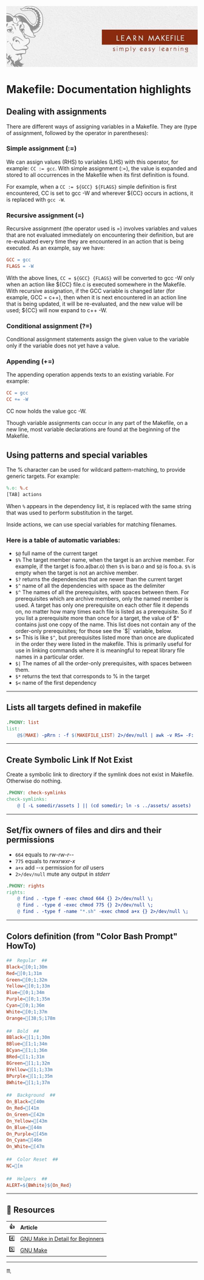 <p align="center">
  <img max-width="613px" max-height="194px" src="../assets/img/Makefile-logo-001.jpg" alt="GNU Makefile logo" />
</p>

<p align="center">
  <h1 class="text-center">Makefile: Documentation highlights</h1>
</p>

## Dealing with assignments ##
There are different ways of assigning variables in a Makefile. They are (type of assignment, followed by the operator in parentheses):

### Simple assignment (:=) ###
We can assign values (RHS) to variables (LHS) with this operator, for example: `CC := gcc`. With simple assignment (:=), the value is expanded and stored to all occurrences in the Makefile when its first definition is found.

For example, when a `CC := ${GCC} ${FLAGS}` simple definition is first encountered, CC is set to gcc -W and wherever ${CC} occurs in actions, it is replaced with `gcc -W`.

### Recursive assignment (=) ###

Recursive assignment (the operator used is =) involves variables and values that are not evaluated immediately on encountering their definition, but are re-evaluated every time they are encountered in an action that is being executed. As an example, say we have:

```Makefile
GCC = gcc
FLAGS = -W
```

With the above lines, `CC = ${GCC} {FLAGS}` will be converted to gcc -W only when an action like ${CC} file.c is executed somewhere in the Makefile. With recursive assignation, if the GCC variable is changed later (for example, GCC = c++), then when it is next encountered in an action line that is being updated, it will be re-evaluated, and the new value will be used; ${CC} will now expand to c++ -W.

### Conditional assignment (?=) ###

Conditional assignment statements assign the given value to the variable only if the variable does not yet have a value.

### Appending (+=) ###

The appending operation appends texts to an existing variable. For example:
```Makefile
CC = gcc
CC += -W
```
CC now holds the value gcc -W.

Though variable assignments can occur in any part of the Makefile, on a new line, most variable declarations are found at the beginning of the Makefile.

## Using patterns and special variables ##

The % character can be used for wildcard pattern-matching, to provide generic targets. For example:
```Makefile
%.o: %.c
[TAB] actions
```
When `%` appears in the dependency list, it is replaced with the same string that was used to perform substitution in the target.

Inside actions, we can use special variables for matching filenames.

### Here is a table of automatic variables: ###

- `$@` full name of the current target
- `$%` The target member name, when the target is an archive member. For example, if the target is foo.a(bar.o) then `$%` is bar.o and `$@` is foo.a. `$%` is empty when the target is not an archive member.
- `$?` returns the dependencies that are newer than the current target
- `$^` name of all the dependencies with space as the delimiter
- `$^` The names of all the prerequisites, with spaces between them. For prerequisites which are archive members, only the named member is used. A target has only one prerequisite on each other file it depends on, no matter how many times each file is listed as a prerequisite. So if you list a prerequisite more than once for a target, the value of $^ contains just one copy of the name. This list does not contain any of the order-only prerequisites; for those see the `$|` variable, below.
- `$+` This is like `$^`, but prerequisites listed more than once are duplicated in the order they were listed in the makefile. This is primarily useful for use in linking commands where it is meaningful to repeat library file names in a particular order.
- `$|` The names of all the order-only prerequisites, with spaces between them.
- `$*` returns the text that corresponds to % in the target
- `$<` name of the first dependency

---

## Lists all targets defined in makefile ##

```Makefile
.PHONY: list
list:
	@$(MAKE) -pRrn : -f $(MAKEFILE_LIST) 2>/dev/null | awk -v RS= -F: '/^# File/,/^# Finished Make data base/ {if ($$1 !~ "^[#.]") {print $$1}}' | egrep -v -e '^[^[:alnum:]]' -e '^$@$$' | sort
```

---

## Create Symbolic Link If Not Exist ##

Create a symbolic link to directory if the symlink does not exist in Makefile.
Otherwise do nothing.

```Makefile
.PHONY: check-symlinks
check-symlinks:
	@ [ -L somedir/assets ] || (cd somedir; ln -s ../assets/ assets)
```

---

## Set/fix owners of files and dirs and their permissions ##

- ```664``` equals to *rw-rw-r--*
- ```775``` equals to *rwxrwxr-x*
- ```a+x``` add --x permission for *all* users
- ```2>/dev/null``` mute any output in *stderr*


```Makefile
.PHONY: rights
rights:
	@ find . -type f -exec chmod 664 {} 2>/dev/null \;
	@ find . -type d -exec chmod 775 {} 2>/dev/null \;
	@ find . -type f -name "*.sh" -exec chmod a+x {} 2>/dev/null \;
```

---

## Colors definition (from "Color Bash Prompt" HowTo) ##

```Makefile
##  Regular  ##
Black=[0;1;30m
Red=[0;1;31m
Green=[0;1;32m
Yellow=[0;1;33m
Blue=[0;1;34m
Purple=[0;1;35m
Cyan=[0;1;36m
White=[0;1;37m
Orange=[38;5;178m

##  Bold  ##
BBlack=[1;1;30m
BBlue=[1;1;34m
BCyan=[1;1;36m
BRed=[1;1;31m
BGreen=[1;1;32m
BYellow=[1;1;33m
BPurple=[1;1;35m
BWhite=[1;1;37m

##  Background  ##
On_Black=[40m
On_Red=[41m
On_Green=[42m
On_Yellow=[43m
On_Blue=[44m
On_Purple=[45m
On_Cyan=[46m
On_White=[47m

##  Color Reset  ##
NC=[m

##  Helpers  ##
ALERT=${BWhite}${On_Red}

```

---

## :pushpin: Resources ##

| :+1: | Article |
|:----:|:--------|
| :four: | [GNU Make in Detail for Beginners](http://opensourceforu.com/2012/06/gnu-make-in-detail-for-beginners/) |
| :five: | [GNU Make](https://www.gnu.org/software/make/manual/make.html) |

---

:scorpius:
